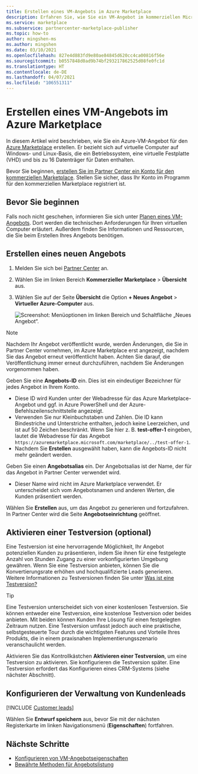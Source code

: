 ```yaml
---
title: Erstellen eines VM-Angebots im Azure Marketplace
description: Erfahren Sie, wie Sie ein VM-Angebot im kommerziellen Microsoft-Marketplace erstellen.
ms.service: marketplace
ms.subservice: partnercenter-marketplace-publisher
ms.topic: how-to
author: mingshen-ms
ms.author: mingshen
ms.date: 03/10/2021
ms.openlocfilehash: 827e4d883fd9e80ae84845d620cc4ca00816f56e
ms.sourcegitcommit: b0557848d0ad9b74bf293217862525d08fe0fc1d
ms.translationtype: HT
ms.contentlocale: de-DE
ms.lasthandoff: 04/07/2021
ms.locfileid: "106551311"
---
```

# <a name="how-to-create-a-virtual-machine-offer-on-azure-marketplace"></a>Erstellen eines VM-Angebots im Azure Marketplace

In diesem Artikel wird beschrieben, wie Sie ein Azure-VM-Angebot für den [Azure Marketplace](https://azuremarketplace.microsoft.com/) erstellen. Er bezieht sich auf virtuelle Computer auf Windows- und Linux-Basis, die ein Betriebssystem, eine virtuelle Festplatte (VHD) und bis zu 16 Datenträger für Daten enthalten.

Bevor Sie beginnen, [erstellen Sie im Partner Center ein Konto für den kommerziellen Marketplace](partner-center-portal/create-account.md). Stellen Sie sicher, dass Ihr Konto im Programm für den kommerziellen Marketplace registriert ist.

## <a name="before-you-begin"></a>Bevor Sie beginnen

Falls noch nicht geschehen, informieren Sie sich unter [Planen eines VM-Angebots](marketplace-virtual-machines.md). Dort werden die technischen Anforderungen für Ihren virtuellen Computer erläutert. Außerdem finden Sie Informationen und Ressourcen, die Sie beim Erstellen Ihres Angebots benötigen.

## <a name="create-a-new-offer"></a>Erstellen eines neuen Angebots

1. Melden Sie sich bei [Partner Center](https://partner.microsoft.com/dashboard/home) an.
2. Wählen Sie im linken Bereich **Kommerzieller Marketplace** > **Übersicht** aus.
3. Wählen Sie auf der Seite **Übersicht** die Option **+ Neues Angebot** > **Virtueller Azure-Computer** aus.

    ![Screenshot: Menüoptionen im linken Bereich und Schaltfläche „Neues Angebot“.](./media/create-vm/new-offer-azure-virtual-machine.png)

> [!NOTE]
> Nachdem Ihr Angebot veröffentlicht wurde, werden Änderungen, die Sie in Partner Center vornehmen, im Azure Marketplace erst angezeigt, nachdem Sie das Angebot erneut veröffentlicht haben. Achten Sie darauf, die Veröffentlichung immer erneut durchzuführen, nachdem Sie Änderungen vorgenommen haben.

Geben Sie eine **Angebots-ID** ein. Dies ist ein eindeutiger Bezeichner für jedes Angebot in Ihrem Konto.

- Diese ID wird Kunden unter der Webadresse für das Azure Marketplace-Angebot und ggf. in Azure PowerShell und der Azure-Befehlszeilenschnittstelle angezeigt.
- Verwenden Sie nur Kleinbuchstaben und Zahlen. Die ID kann Bindestriche und Unterstriche enthalten, jedoch keine Leerzeichen, und ist auf 50 Zeichen beschränkt. Wenn Sie hier z. B. **test-offer-1** eingeben, lautet die Webadresse für das Angebot `https://azuremarketplace.microsoft.com/marketplace/../test-offer-1`.
- Nachdem Sie **Erstellen** ausgewählt haben, kann die Angebots-ID nicht mehr geändert werden.

Geben Sie einen **Angebotsalias** ein. Der Angebotsalias ist der Name, der für das Angebot in Partner Center verwendet wird.

- Dieser Name wird nicht im Azure Marketplace verwendet. Er unterscheidet sich vom Angebotsnamen und anderen Werten, die Kunden präsentiert werden.

Wählen Sie **Erstellen** aus, um das Angebot zu generieren und fortzufahren. In Partner Center wird die Seite **Angebotseinrichtung** geöffnet.

## <a name="enable-a-test-drive-optional"></a>Aktivieren einer Testversion (optional)

Eine Testversion ist eine hervorragende Möglichkeit, Ihr Angebot potenziellen Kunden zu präsentieren, indem Sie ihnen für eine festgelegte Anzahl von Stunden Zugang zu einer vorkonfigurierten Umgebung gewähren. Wenn Sie eine Testversion anbieten, können Sie die Konvertierungsrate erhöhen und hochqualifizierte Leads generieren. Weitere Informationen zu Testversionen finden Sie unter [Was ist eine Testversion?](./what-is-test-drive.md)

> [!TIP]
> Eine Testversion unterscheidet sich von einer kostenlosen Testversion. Sie können entweder eine Testversion, eine kostenlose Testversion oder beides anbieten. Mit beiden können Kunden Ihre Lösung für einen festgelegten Zeitraum nutzen. Eine Testversion umfasst jedoch auch eine praktische, selbstgesteuerte Tour durch die wichtigsten Features und Vorteile Ihres Produkts, die in einem praxisnahen Implementierungsszenario veranschaulicht werden.

Aktivieren Sie das Kontrollkästchen **Aktivieren einer Testversion**, um eine Testversion zu aktivieren. Sie konfigurieren die Testversion später. Eine Testversion erfordert das Konfigurieren eines CRM-Systems (siehe nächster Abschnitt).

## <a name="configure-customer-leads-management"></a>Konfigurieren der Verwaltung von Kundenleads

[!INCLUDE [Customer leads](includes/customer-leads.md)] 

Wählen Sie **Entwurf speichern** aus, bevor Sie mit der nächsten Registerkarte im linken Navigationsmenü (**Eigenschaften**) fortfahren.

## <a name="next-steps"></a>Nächste Schritte

- [Konfigurieren von VM-Angebotseigenschaften](azure-vm-create-properties.md)
- [Bewährte Methoden für Angebotslistung](gtm-offer-listing-best-practices.md)